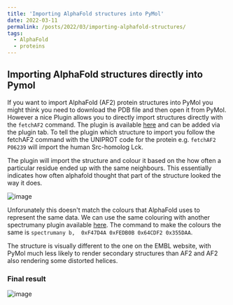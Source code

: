 ```yaml
---
title: 'Importing AlphaFold structures into PyMol'
date: 2022-03-11
permalink: /posts/2022/03/importing-alphafold-structures/
tags:
  - AlphaFold
  - proteins
---
```


Importing AlphaFold structures directly into Pymol
------

If you want to import AlphaFold (AF2) protein structures into PyMol you might think you need to download the PDB file and then open it from PyMol. However a nice Plugin allows you to directly import structures directly with the `fetchAF2` command. The plugin is available [here](https://github.com/APAJanssen/Alphafold2import "fetchAF2 Github") and can be added via the plugin tab. To tell the plugin which structure to import you follow the fetchAF2 command with the UNIPROT code for the protein e.g. `fetchAF2 P06239` will import the human Src-homolog Lck.

The plugin will import the structure and colour it based on the how often a particular residue ended up with the same neighbours. This essentially indicates how often alphafold thought that part of the structure looked the way it does.  

![image](https://user-images.githubusercontent.com/45679976/166552688-c1a654bb-b55f-4880-8ea5-7fe874b54d08.png)

Unforunately this doesn't match the colours that AlphaFold uses to represent the same data. We can use the same colouring with another spectrumany plugin available [here](https://github.com/Pymol-Scripts/Pymol-script-repo "spectrumany Github"). The command to make the colours the same is `spectrumany b,  0xF47D4A 0xFEDB0B 0x64CDF2 0x355DAA`.

The structure is visually different to the one on the EMBL website, with PyMol much less likely to render secondary structures than AF2 and AF2 also rendering some distorted helices.

### Final result

![image](https://user-images.githubusercontent.com/45679976/166552904-488e8a05-f06e-4c5e-85a5-a3eb934cf75c.png)
